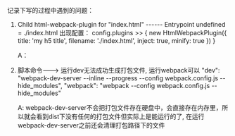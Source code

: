 记录下写的过程中遇到的问题：
1. Child html-webpack-plugin for "index.html"  ------ Entrypoint undefined = ./index.html
    出现配置： 
      config.plugins >> {
        new HtmlWebpackPlugin({
          title: 'my h5 title',
          filename: './index.html',
          inject: true,
          minify: true
        })
      }

    A： 
  

2. 脚本命令---> 运行dev无法成功生成打包文件, 运行webpack可以
    "dev": "webpack-dev-server --inline --progress --config webpack.config.js --hide_modules",
    "webpack": "webpack --config webpack.config.js --hide_modules"

    A: webpack-dev-server不会把打包文件存在硬盘中，会直接存在内存里，所以就会看到dist下没有任何的打包文件但实际上是能运行的了, 在运行webpack-dev-server之前还会清理打包路径下的文件
  